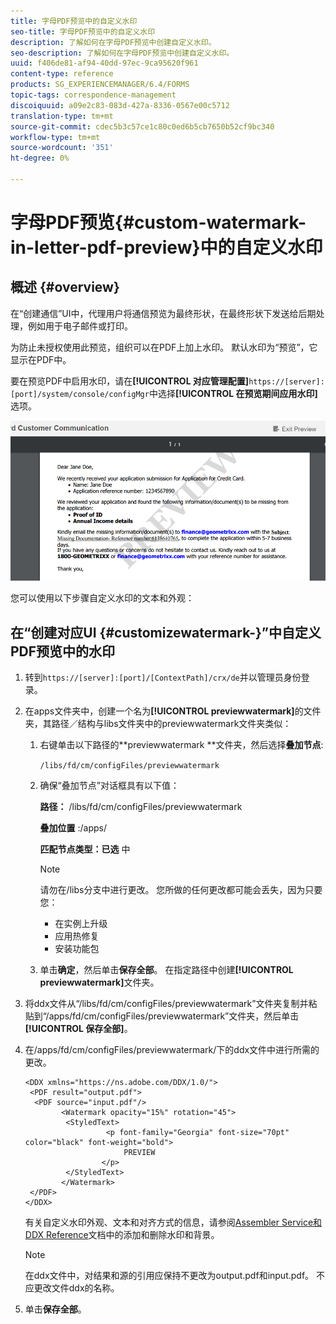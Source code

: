 ```yaml
---
title: 字母PDF预览中的自定义水印
seo-title: 字母PDF预览中的自定义水印
description: 了解如何在字母PDF预览中创建自定义水印。
seo-description: 了解如何在字母PDF预览中创建自定义水印。
uuid: f406de81-af94-40dd-97ec-9ca95620f961
content-type: reference
products: SG_EXPERIENCEMANAGER/6.4/FORMS
topic-tags: correspondence-management
discoiquuid: a09e2c83-083d-427a-8336-0567e00c5712
translation-type: tm+mt
source-git-commit: cdec5b3c57ce1c80c0ed6b5cb7650b52cf9bc340
workflow-type: tm+mt
source-wordcount: '351'
ht-degree: 0%

---
```



# 字母PDF预览{#custom-watermark-in-letter-pdf-preview}中的自定义水印

## 概述 {#overview}

在“创建通信”UI中，代理用户将通信预览为最终形状，在最终形状下发送给后期处理，例如用于电子邮件或打印。

为防止未授权使用此预览，组织可以在PDF上加上水印。 默认水印为“预览”，它显示在PDF中。

要在预览PDF中启用水印，请在&#x200B;**[!UICONTROL 对应管理配置]**`https://[server]:[port]/system/console/configMgr`中选择&#x200B;**[!UICONTROL 在预览期间应用水印]**&#x200B;选项。

![default-watermark](assets/default-watermark.png)

您可以使用以下步骤自定义水印的文本和外观：

## 在“创建对应UI {#customizewatermark-}”中自定义PDF预览中的水印

1. 转到`https://[server]:[port]/[ContextPath]/crx/de`并以管理员身份登录。
1. 在apps文件夹中，创建一个名为&#x200B;**[!UICONTROL previewwatermark]**&#x200B;的文件夹，其路径／结构与libs文件夹中的previewwatermark文件夹类似：

   1. 右键单击以下路径的**previewwatermark **文件夹，然后选择&#x200B;**叠加节点**:

      `/libs/fd/cm/configFiles/previewwatermark`

   1. 确保“叠加节点”对话框具有以下值：

      **路径：** /libs/fd/cm/configFiles/previewwatermark

      **叠加位置** :/apps/

      **匹配节点类型：已选** 中

      >[!NOTE]
      >
      >请勿在/libs分支中进行更改。 您所做的任何更改都可能会丢失，因为只要您：
      >
      >* 在实例上升级
      >* 应用热修复
      >* 安装功能包


   1. 单击&#x200B;**确定**，然后单击&#x200B;**保存全部**。 在指定路径中创建&#x200B;**[!UICONTROL previewwatermark]**&#x200B;文件夹。

1. 将ddx文件从“/libs/fd/cm/configFiles/previewwatermark”文件夹复制并粘贴到“/apps/fd/cm/configFiles/previewwatermark”文件夹，然后单击&#x200B;**[!UICONTROL 保存全部]**。
1. 在/apps/fd/cm/configFiles/previewwatermark/下的ddx文件中进行所需的更改。

   ```
   <DDX xmlns="https://ns.adobe.com/DDX/1.0/">
    <PDF result="output.pdf">
     <PDF source="input.pdf"/>
           <Watermark opacity="15%" rotation="45">
            <StyledText>
                     <p font-family="Georgia" font-size="70pt" color="black" font-weight="bold">
                         PREVIEW
                    </p>
            </StyledText>
           </Watermark>
    </PDF>
   </DDX>
   ```

   有关自定义水印外观、文本和对齐方式的信息，请参阅[Assembler Service和DDX Reference](https://help.adobe.com/en_US/livecycle/11.0/ddxRef.pdf)文档中的添加和删除水印和背景。

   >[!NOTE]
   >
   >在ddx文件中，对结果和源的引用应保持不更改为output.pdf和input.pdf。 不应更改文件ddx的名称。

1. 单击&#x200B;**保存全部**。


